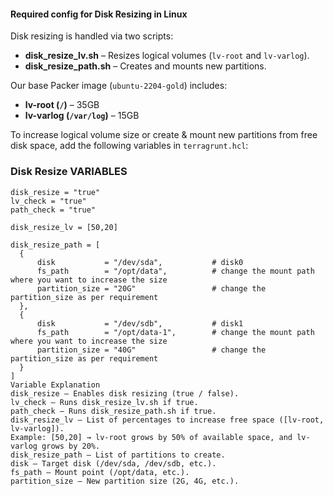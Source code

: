 #### Required config for Disk Resizing in Linux

Disk resizing is handled via two scripts:  

- **disk_resize_lv.sh** – Resizes logical volumes (`lv-root` and `lv-varlog`).  
- **disk_resize_path.sh** – Creates and mounts new partitions.  

Our base Packer image (`ubuntu-2204-gold`) includes:  

- **lv-root (`/`)** – 35GB  
- **lv-varlog (`/var/log`)** – 15GB  

To increase logical volume size or create & mount new partitions from free disk space, add the following variables in `terragrunt.hcl`:  

### Disk Resize VARIABLES

```hcl
disk_resize = "true"
lv_check = "true"
path_check = "true"

disk_resize_lv = [50,20]

disk_resize_path = [
  {
      disk           = "/dev/sda",           # disk0
      fs_path        = "/opt/data",          # change the mount path where you want to increase the size
      partition_size = "20G"                 # change the partition_size as per requirement
  },
  {
      disk           = "/dev/sdb",           # disk1 
      fs_path        = "/opt/data-1",        # change the mount path where you want to increase the size
      partition_size = "40G"                 # change the partition_size as per requirement
  }
]
Variable Explanation
disk_resize – Enables disk resizing (true / false).
lv_check – Runs disk_resize_lv.sh if true.
path_check – Runs disk_resize_path.sh if true.
disk_resize_lv – List of percentages to increase free space ([lv-root, lv-varlog]).
Example: [50,20] → lv-root grows by 50% of available space, and lv-varlog grows by 20%.
disk_resize_path – List of partitions to create.
disk – Target disk (/dev/sda, /dev/sdb, etc.).
fs_path – Mount point (/opt/data, etc.).
partition_size – New partition size (2G, 4G, etc.).


